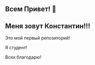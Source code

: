 ## Всем Привет! 👋

## Меня зовут Константин!!!
Это мой первый репозиторий!

Я студент!

Всех благодарю!

<!--
**MMaximovv/MMaximovv** is a ✨ _special_ ✨ repository because its `README.md` (this file) appears on your GitHub profile.

Here are some ideas to get you started:

- 🔭 I’m currently working on ...
- 🌱 I’m currently learning ...
- 👯 I’m looking to collaborate on ...
- 🤔 I’m looking for help with ...
- 💬 Ask me about ...
- 📫 How to reach me: ...
- 😄 Pronouns: ...
- ⚡ Fun fact: ...
-->
